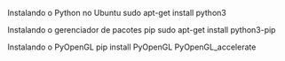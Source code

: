
Instalando o Python no Ubuntu
sudo apt-get install python3




Instalando o gerenciador de pacotes pip
sudo apt-get install python3-pip


Instalando o PyOpenGL
pip install PyOpenGL PyOpenGL_accelerate
